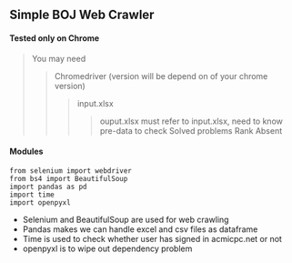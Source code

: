 ## Simple BOJ Web Crawler

#### Tested only on Chrome
> You may need
> > Chromedriver (version will be depend on of your chrome version)
> > > input.xlsx
> > > > ouput.xlsx must refer to input.xlsx, need to know pre-data to check
> > > > Solved problems
> > > > Rank
> > > > Absent

#### Modules
```
from selenium import webdriver
from bs4 import BeautifulSoup
import pandas as pd
import time
import openpyxl
```
+ Selenium and BeautifulSoup are used for web crawling
+ Pandas makes we can handle excel and csv files as dataframe
+ Time is used to check whether user has signed in acmicpc.net or not
+ openpyxl is to wipe out dependency problem
